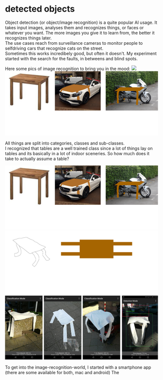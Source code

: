 # detected objects

Object detection (or object/image recognition) is a quite popular AI usage. It takes input images, analyses them and recognizes things, or faces or whatever you want. The more images you give it to learn from, the better it recognizes things later.  
The use cases reach from surveillance cameras to monitor people to selfdriving cars that recognize cats on the street.  
Sometimes this works incredibely good, but often it doesn't. My experiment started with the search for the faults, in betweens and blind spots.

Here some pics of image recognition to bring you in the mood:
![](https://pyimagesearch.com/wp-content/uploads/2018/11/yolo_dl4cv.jpg)
![](img/table-1.jpg)

All things are split into categories, classes and sub-classes.  
I recognized that tables are a well trained class since a lot of things lay on tables and its basically in a lot of indoor sceneries.
So how much does it take to actually assume a table? 

![a](img/table-1.jpg)
![b](img/table-2.jpg)
![c](img/table-3.jpg)


To get into the image-recognition-world, I started with a smartphone app (there are some available for both, mac and android) 
The 
